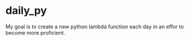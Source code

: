 # daily_py
My goal is to create a new python lambda function each day in an effor to become more proficient. 
